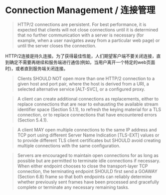 # Connection Management / 连接管理
> HTTP/2 connections are persistent. For best performance, it is expected that clients will not close connections until it is determined that no further communication with a server is necessary (for example, when a user navigates away from a particular web page) or until the server closes the connection.

HTTP/2连接是持久连接。为了获得最佳性能，人们期望客户端不要关闭连接，直到确定不需要再继续和服务端进行通信(例如，当用户离开一个特定的web页面时)，或者直到服务端关闭连接。


> Clients SHOULD NOT open more than one HTTP/2 connection to a given host and port pair, where the host is derived from a URI, a selected alternative service [ALT-SVC], or a configured proxy.




> A client can create additional connections as replacements, either to replace connections that are near to exhausting the available stream identifier space (Section 5.1.1), to refresh the keying material for a TLS connection, or to replace connections that have encountered errors (Section 5.4.1).

> A client MAY open multiple connections to the same IP address and TCP port using different Server Name Indication [TLS-EXT] values or to provide different TLS client certificates but SHOULD avoid creating multiple connections with the same configuration.

> Servers are encouraged to maintain open connections for as long as possible but are permitted to terminate idle connections if necessary. When either endpoint chooses to close the transport-layer TCP connection, the terminating endpoint SHOULD first send a GOAWAY (Section 6.8) frame so that both endpoints can reliably determine whether previously sent frames have been processed and gracefully complete or terminate any necessary remaining tasks.

